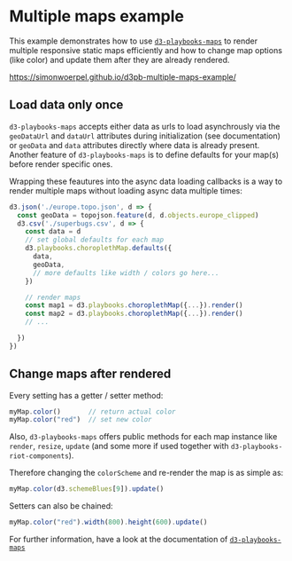 # Multiple maps example

This example demonstrates how to use [`d3-playbooks-maps`](https://github.com/simonwoerpel/d3-playbooks-maps) to render multiple responsive static maps efficiently and how to change map options (like color) and update them after they are already rendered.

https://simonwoerpel.github.io/d3pb-multiple-maps-example/

## Load data only once

`d3-playbooks-maps` accepts either data as urls to load asynchrously via the `geoDataUrl` and `dataUrl` attributes during initialization (see documentation) or `geoData` and `data` attributes directly where data is already present. Another feature of `d3-playbooks-maps` is to define defaults for your map(s) before render specific ones.

Wrapping these feautures into the async data loading callbacks is a way to render multiple maps without loading async data multiple times:

```javascript
d3.json('./europe.topo.json', d => {
  const geoData = topojson.feature(d, d.objects.europe_clipped)
  d3.csv('./superbugs.csv', d => {
    const data = d
    // set global defaults for each map
    d3.playbooks.choroplethMap.defaults({
      data,
      geoData,
      // more defaults like width / colors go here...
    })

    // render maps
    const map1 = d3.playbooks.choroplethMap({...}).render()
    const map2 = d3.playbooks.choroplethMap({...}).render()
    // ...

  })
})
```

## Change maps after rendered

Every setting has a getter / setter method:
```javascript
myMap.color()       // return actual color
myMap.color("red")  // set new color
```

Also, `d3-playbooks-maps` offers public methods for each map instance like `render`, `resize`, `update` (and some more if used together with `d3-playbooks-riot-components`).

Therefore changing the `colorScheme` and re-render the map is as simple as:

```javascript
myMap.color(d3.schemeBlues[9]).update()
```

Setters can also be chained:

```javascript
myMap.color("red").width(800).height(600).update()
```

For further information, have a look at the documentation of [`d3-playbooks-maps`](https://github.com/simonwoerpel/d3-playbooks-maps)
